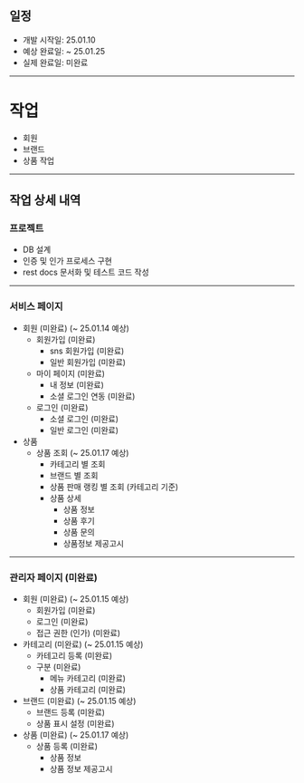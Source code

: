 ## 일정
- 개발 시작일: 25.01.10
- 예상 완료일: ~ 25.01.25
- 실제 완료일: 미완료

---

# 작업
- 회원
- 브랜드
- 상품 작업

---

## 작업 상세 내역

### 프로젝트
- DB 설계
- 인증 및 인가 프로세스 구현
- rest docs 문서화 및 테스트 코드 작성

---

### 서비스 페이지
- 회원 (미완료) (~ 25.01.14 예상)
  - 회원가입 (미완료)
    - sns 회원가입 (미완료)
    - 일반 회원가입 (미완료)
  - 마이 페이지 (미완료)
    - 내 정보 (미완료)
    - 소셜 로그인 연동 (미완료)
  - 로그인 (미완료)
    - 소셜 로그인 (미완료)
    - 일반 로그인 (미완료)
- 상품
  - 상품 조회 (~ 25.01.17 예상)
    - 카테고리 별 조회
    - 브랜드 별 조회
    - 상품 판매 랭킹 별 조회 (카테고리 기준)
    - 상품 상세
      - 상품 정보
      - 상품 후기
      - 상품 문의
      - 상품정보 제공고시

---

### 관리자 페이지 (미완료)
- 회원 (미완료) (~ 25.01.15 예상)
  - 회원가입 (미완료)
  - 로그인 (미완료)
  - 접근 권한 (인가) (미완료)
- 카테고리 (미완료) (~ 25.01.15 예상)
  - 카테고리 등록 (미완료)
  - 구분 (미완료)
    - 메뉴 카테고리 (미완료)
    - 상품 카테고리 (미완료)
- 브랜드 (미완료) (~ 25.01.15 예상)
  - 브랜드 등록 (미완료)
  - 상품 표시 설정 (미완료)
- 상품 (미완료) (~ 25.01.17 예상)
  - 상품 등록 (미완료)
    - 상품 정보
    - 상품 정보 제공고시
